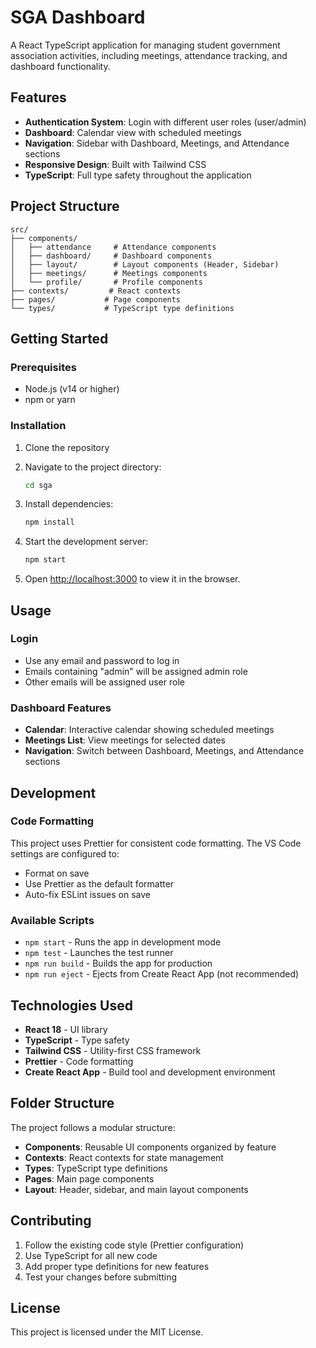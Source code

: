 # SGA Dashboard

A React TypeScript application for managing student government association activities, including meetings, attendance tracking, and dashboard functionality.

## Features

- **Authentication System**: Login with different user roles (user/admin)
- **Dashboard**: Calendar view with scheduled meetings
- **Navigation**: Sidebar with Dashboard, Meetings, and Attendance sections
- **Responsive Design**: Built with Tailwind CSS
- **TypeScript**: Full type safety throughout the application

## Project Structure

```
src/
├── components/
│   ├── attendance     # Attendance components
│   ├── dashboard/     # Dashboard components
│   ├── layout/        # Layout components (Header, Sidebar)
│   ├── meetings/      # Meetings components
│   └── profile/       # Profile components
├── contexts/         # React contexts
├── pages/           # Page components
└── types/           # TypeScript type definitions
```

## Getting Started

### Prerequisites

- Node.js (v14 or higher)
- npm or yarn

### Installation

1. Clone the repository
2. Navigate to the project directory:
   ```bash
   cd sga
   ```

3. Install dependencies:
   ```bash
   npm install
   ```

4. Start the development server:
   ```bash
   npm start
   ```

5. Open [http://localhost:3000](http://localhost:3000) to view it in the browser.

## Usage

### Login

- Use any email and password to log in
- Emails containing "admin" will be assigned admin role
- Other emails will be assigned user role

### Dashboard Features

- **Calendar**: Interactive calendar showing scheduled meetings
- **Meetings List**: View meetings for selected dates
- **Navigation**: Switch between Dashboard, Meetings, and Attendance sections

## Development

### Code Formatting

This project uses Prettier for consistent code formatting. The VS Code settings are configured to:

- Format on save
- Use Prettier as the default formatter
- Auto-fix ESLint issues on save

### Available Scripts

- `npm start` - Runs the app in development mode
- `npm test` - Launches the test runner
- `npm run build` - Builds the app for production
- `npm run eject` - Ejects from Create React App (not recommended)

## Technologies Used

- **React 18** - UI library
- **TypeScript** - Type safety
- **Tailwind CSS** - Utility-first CSS framework
- **Prettier** - Code formatting
- **Create React App** - Build tool and development environment

## Folder Structure

The project follows a modular structure:

- **Components**: Reusable UI components organized by feature
- **Contexts**: React contexts for state management
- **Types**: TypeScript type definitions
- **Pages**: Main page components
- **Layout**: Header, sidebar, and main layout components

## Contributing

1. Follow the existing code style (Prettier configuration)
2. Use TypeScript for all new code
3. Add proper type definitions for new features
4. Test your changes before submitting

## License

This project is licensed under the MIT License.
